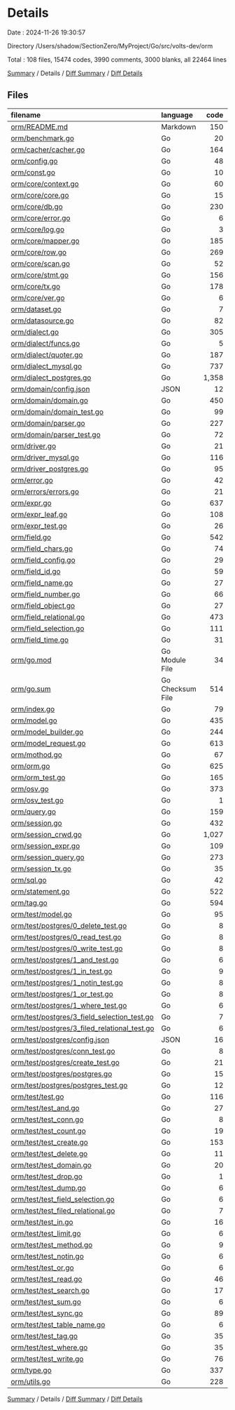 # Details

Date : 2024-11-26 19:30:57

Directory /Users/shadow/SectionZero/MyProject/Go/src/volts-dev/orm

Total : 108 files,  15474 codes, 3990 comments, 3000 blanks, all 22464 lines

[Summary](results.md) / Details / [Diff Summary](diff.md) / [Diff Details](diff-details.md)

## Files
| filename | language | code | comment | blank | total |
| :--- | :--- | ---: | ---: | ---: | ---: |
| [orm/README.md](/orm/README.md) | Markdown | 150 | 0 | 25 | 175 |
| [orm/benchmark.go](/orm/benchmark.go) | Go | 20 | 116 | 6 | 142 |
| [orm/cacher/cacher.go](/orm/cacher/cacher.go) | Go | 164 | 62 | 40 | 266 |
| [orm/config.go](/orm/config.go) | Go | 48 | 0 | 10 | 58 |
| [orm/const.go](/orm/const.go) | Go | 10 | 0 | 3 | 13 |
| [orm/core/context.go](/orm/core/context.go) | Go | 60 | 8 | 10 | 78 |
| [orm/core/core.go](/orm/core/core.go) | Go | 15 | 3 | 5 | 23 |
| [orm/core/db.go](/orm/core/db.go) | Go | 230 | 35 | 52 | 317 |
| [orm/core/error.go](/orm/core/error.go) | Go | 6 | 2 | 3 | 11 |
| [orm/core/log.go](/orm/core/log.go) | Go | 3 | 0 | 3 | 6 |
| [orm/core/mapper.go](/orm/core/mapper.go) | Go | 185 | 10 | 38 | 233 |
| [orm/core/row.go](/orm/core/row.go) | Go | 269 | 22 | 52 | 343 |
| [orm/core/scan.go](/orm/core/scan.go) | Go | 52 | 6 | 9 | 67 |
| [orm/core/stmt.go](/orm/core/stmt.go) | Go | 156 | 20 | 41 | 217 |
| [orm/core/tx.go](/orm/core/tx.go) | Go | 178 | 26 | 29 | 233 |
| [orm/core/ver.go](/orm/core/ver.go) | Go | 6 | 1 | 2 | 9 |
| [orm/dataset.go](/orm/dataset.go) | Go | 7 | 0 | 3 | 10 |
| [orm/datasource.go](/orm/datasource.go) | Go | 82 | 2 | 15 | 99 |
| [orm/dialect.go](/orm/dialect.go) | Go | 305 | 60 | 72 | 437 |
| [orm/dialect/funcs.go](/orm/dialect/funcs.go) | Go | 5 | 0 | 2 | 7 |
| [orm/dialect/quoter.go](/orm/dialect/quoter.go) | Go | 187 | 25 | 30 | 242 |
| [orm/dialect_mysql.go](/orm/dialect_mysql.go) | Go | 737 | 27 | 82 | 846 |
| [orm/dialect_postgres.go](/orm/dialect_postgres.go) | Go | 1,358 | 77 | 118 | 1,553 |
| [orm/domain/config.json](/orm/domain/config.json) | JSON | 12 | 0 | 0 | 12 |
| [orm/domain/domain.go](/orm/domain/domain.go) | Go | 450 | 125 | 98 | 673 |
| [orm/domain/domain_test.go](/orm/domain/domain_test.go) | Go | 99 | 0 | 21 | 120 |
| [orm/domain/parser.go](/orm/domain/parser.go) | Go | 227 | 83 | 49 | 359 |
| [orm/domain/parser_test.go](/orm/domain/parser_test.go) | Go | 72 | 1 | 12 | 85 |
| [orm/driver.go](/orm/driver.go) | Go | 21 | 0 | 7 | 28 |
| [orm/driver_mysql.go](/orm/driver_mysql.go) | Go | 116 | 4 | 11 | 131 |
| [orm/driver_postgres.go](/orm/driver_postgres.go) | Go | 95 | 4 | 23 | 122 |
| [orm/error.go](/orm/error.go) | Go | 42 | 1 | 10 | 53 |
| [orm/errors/errors.go](/orm/errors/errors.go) | Go | 21 | 0 | 6 | 27 |
| [orm/expr.go](/orm/expr.go) | Go | 637 | 470 | 147 | 1,254 |
| [orm/expr_leaf.go](/orm/expr_leaf.go) | Go | 108 | 76 | 26 | 210 |
| [orm/expr_test.go](/orm/expr_test.go) | Go | 26 | 0 | 8 | 34 |
| [orm/field.go](/orm/field.go) | Go | 542 | 168 | 105 | 815 |
| [orm/field_chars.go](/orm/field_chars.go) | Go | 74 | 2 | 16 | 92 |
| [orm/field_config.go](/orm/field_config.go) | Go | 29 | 1 | 7 | 37 |
| [orm/field_id.go](/orm/field_id.go) | Go | 59 | 27 | 13 | 99 |
| [orm/field_name.go](/orm/field_name.go) | Go | 27 | 2 | 8 | 37 |
| [orm/field_number.go](/orm/field_number.go) | Go | 66 | 1 | 15 | 82 |
| [orm/field_object.go](/orm/field_object.go) | Go | 27 | 4 | 7 | 38 |
| [orm/field_relational.go](/orm/field_relational.go) | Go | 473 | 184 | 103 | 760 |
| [orm/field_selection.go](/orm/field_selection.go) | Go | 111 | 38 | 24 | 173 |
| [orm/field_time.go](/orm/field_time.go) | Go | 31 | 0 | 8 | 39 |
| [orm/go.mod](/orm/go.mod) | Go Module File | 34 | 0 | 4 | 38 |
| [orm/go.sum](/orm/go.sum) | Go Checksum File | 514 | 0 | 1 | 515 |
| [orm/index.go](/orm/index.go) | Go | 79 | 24 | 15 | 118 |
| [orm/model.go](/orm/model.go) | Go | 435 | 218 | 106 | 759 |
| [orm/model_builder.go](/orm/model_builder.go) | Go | 244 | 19 | 54 | 317 |
| [orm/model_request.go](/orm/model_request.go) | Go | 613 | 153 | 139 | 905 |
| [orm/mothod.go](/orm/mothod.go) | Go | 67 | 21 | 17 | 105 |
| [orm/orm.go](/orm/orm.go) | Go | 625 | 156 | 135 | 916 |
| [orm/orm_test.go](/orm/orm_test.go) | Go | 165 | 33 | 17 | 215 |
| [orm/osv.go](/orm/osv.go) | Go | 373 | 160 | 84 | 617 |
| [orm/osv_test.go](/orm/osv_test.go) | Go | 1 | 65 | 3 | 69 |
| [orm/query.go](/orm/query.go) | Go | 159 | 136 | 32 | 327 |
| [orm/session.go](/orm/session.go) | Go | 432 | 99 | 90 | 621 |
| [orm/session_crwd.go](/orm/session_crwd.go) | Go | 1,027 | 343 | 208 | 1,578 |
| [orm/session_expr.go](/orm/session_expr.go) | Go | 109 | 79 | 29 | 217 |
| [orm/session_query.go](/orm/session_query.go) | Go | 273 | 44 | 61 | 378 |
| [orm/session_tx.go](/orm/session_tx.go) | Go | 35 | 16 | 10 | 61 |
| [orm/sql.go](/orm/sql.go) | Go | 42 | 5 | 9 | 56 |
| [orm/statement.go](/orm/statement.go) | Go | 522 | 290 | 103 | 915 |
| [orm/tag.go](/orm/tag.go) | Go | 594 | 111 | 129 | 834 |
| [orm/test/model.go](/orm/test/model.go) | Go | 95 | 11 | 16 | 122 |
| [orm/test/postgres/0_delete_test.go](/orm/test/postgres/0_delete_test.go) | Go | 8 | 0 | 4 | 12 |
| [orm/test/postgres/0_read_test.go](/orm/test/postgres/0_read_test.go) | Go | 8 | 2 | 4 | 14 |
| [orm/test/postgres/0_write_test.go](/orm/test/postgres/0_write_test.go) | Go | 8 | 0 | 4 | 12 |
| [orm/test/postgres/1_and_test.go](/orm/test/postgres/1_and_test.go) | Go | 6 | 2 | 3 | 11 |
| [orm/test/postgres/1_in_test.go](/orm/test/postgres/1_in_test.go) | Go | 9 | 0 | 4 | 13 |
| [orm/test/postgres/1_notin_test.go](/orm/test/postgres/1_notin_test.go) | Go | 8 | 0 | 4 | 12 |
| [orm/test/postgres/1_or_test.go](/orm/test/postgres/1_or_test.go) | Go | 8 | 0 | 4 | 12 |
| [orm/test/postgres/1_where_test.go](/orm/test/postgres/1_where_test.go) | Go | 6 | 2 | 3 | 11 |
| [orm/test/postgres/3_field_selection_test.go](/orm/test/postgres/3_field_selection_test.go) | Go | 7 | 1 | 4 | 12 |
| [orm/test/postgres/3_filed_relational_test.go](/orm/test/postgres/3_filed_relational_test.go) | Go | 6 | 1 | 3 | 10 |
| [orm/test/postgres/config.json](/orm/test/postgres/config.json) | JSON | 16 | 0 | 0 | 16 |
| [orm/test/postgres/conn_test.go](/orm/test/postgres/conn_test.go) | Go | 8 | 0 | 4 | 12 |
| [orm/test/postgres/create_test.go](/orm/test/postgres/create_test.go) | Go | 21 | 0 | 7 | 28 |
| [orm/test/postgres/postgres.go](/orm/test/postgres/postgres.go) | Go | 15 | 1 | 4 | 20 |
| [orm/test/postgres/postgres_test.go](/orm/test/postgres/postgres_test.go) | Go | 12 | 6 | 6 | 24 |
| [orm/test/test.go](/orm/test/test.go) | Go | 116 | 71 | 31 | 218 |
| [orm/test/test_and.go](/orm/test/test_and.go) | Go | 27 | 1 | 6 | 34 |
| [orm/test/test_conn.go](/orm/test/test_conn.go) | Go | 8 | 0 | 3 | 11 |
| [orm/test/test_count.go](/orm/test/test_count.go) | Go | 19 | 1 | 6 | 26 |
| [orm/test/test_create.go](/orm/test/test_create.go) | Go | 153 | 4 | 43 | 200 |
| [orm/test/test_delete.go](/orm/test/test_delete.go) | Go | 11 | 0 | 6 | 17 |
| [orm/test/test_domain.go](/orm/test/test_domain.go) | Go | 20 | 1 | 7 | 28 |
| [orm/test/test_drop.go](/orm/test/test_drop.go) | Go | 1 | 0 | 1 | 2 |
| [orm/test/test_dump.go](/orm/test/test_dump.go) | Go | 6 | 0 | 4 | 10 |
| [orm/test/test_field_selection.go](/orm/test/test_field_selection.go) | Go | 6 | 16 | 3 | 25 |
| [orm/test/test_filed_relational.go](/orm/test/test_filed_relational.go) | Go | 7 | 66 | 4 | 77 |
| [orm/test/test_in.go](/orm/test/test_in.go) | Go | 16 | 0 | 6 | 22 |
| [orm/test/test_limit.go](/orm/test/test_limit.go) | Go | 6 | 1 | 4 | 11 |
| [orm/test/test_method.go](/orm/test/test_method.go) | Go | 9 | 0 | 3 | 12 |
| [orm/test/test_notin.go](/orm/test/test_notin.go) | Go | 6 | 29 | 3 | 38 |
| [orm/test/test_or.go](/orm/test/test_or.go) | Go | 6 | 28 | 3 | 37 |
| [orm/test/test_read.go](/orm/test/test_read.go) | Go | 46 | 2 | 12 | 60 |
| [orm/test/test_search.go](/orm/test/test_search.go) | Go | 17 | 0 | 6 | 23 |
| [orm/test/test_sum.go](/orm/test/test_sum.go) | Go | 6 | 0 | 4 | 10 |
| [orm/test/test_sync.go](/orm/test/test_sync.go) | Go | 89 | 2 | 12 | 103 |
| [orm/test/test_table_name.go](/orm/test/test_table_name.go) | Go | 6 | 1 | 3 | 10 |
| [orm/test/test_tag.go](/orm/test/test_tag.go) | Go | 35 | 0 | 25 | 60 |
| [orm/test/test_where.go](/orm/test/test_where.go) | Go | 35 | 1 | 10 | 46 |
| [orm/test/test_write.go](/orm/test/test_write.go) | Go | 76 | 6 | 24 | 106 |
| [orm/type.go](/orm/type.go) | Go | 337 | 27 | 46 | 410 |
| [orm/utils.go](/orm/utils.go) | Go | 228 | 42 | 31 | 301 |

[Summary](results.md) / Details / [Diff Summary](diff.md) / [Diff Details](diff-details.md)
